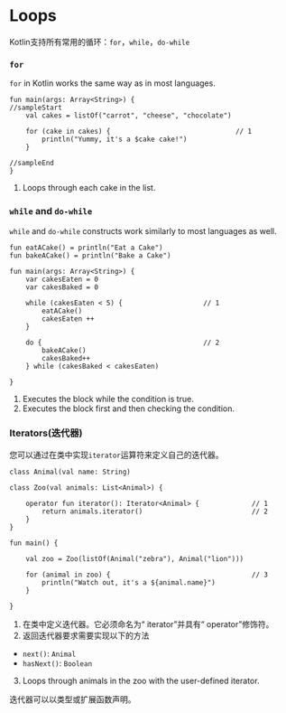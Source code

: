 # Loops

Kotlin支持所有常用的循环：`for`，`while`，`do-while`

### `for`

`for` in Kotlin works the same way as in most languages.

```run-kotlin
fun main(args: Array<String>) {
//sampleStart
    val cakes = listOf("carrot", "cheese", "chocolate")
    
    for (cake in cakes) {                               // 1
        println("Yummy, it's a $cake cake!")
    }

//sampleEnd
}
```

1. Loops through each cake in the list.

### `while` and `do-while`

`while` and `do-while` constructs work similarly to most languages as well.

```run-kotlin
fun eatACake() = println("Eat a Cake")
fun bakeACake() = println("Bake a Cake")

fun main(args: Array<String>) {
    var cakesEaten = 0
    var cakesBaked = 0
    
    while (cakesEaten < 5) {                    // 1
        eatACake()
        cakesEaten ++
    }
    
    do {                                        // 2
        bakeACake()
        cakesBaked++
    } while (cakesBaked < cakesEaten)

}
```

1. Executes the block while the condition is true.
2. Executes the block first and then checking the condition.

### Iterators(迭代器)

您可以通过在类中实现`iterator`运算符来定义自己的迭代器。

```run-kotlin
class Animal(val name: String)

class Zoo(val animals: List<Animal>) {

    operator fun iterator(): Iterator<Animal> {             // 1
        return animals.iterator()                           // 2
    }
}

fun main() {

    val zoo = Zoo(listOf(Animal("zebra"), Animal("lion")))

    for (animal in zoo) {                                   // 3
        println("Watch out, it's a ${animal.name}")
    }

}
```

1. 在类中定义迭代器。它必须命名为“ iterator”并具有“ operator”修饰符。
2. 返回迭代器要求需要实现以下的方法
  * `next()`: `Animal`
  * `hasNext()`: `Boolean`
3. Loops through animals in the zoo with the user-defined iterator.

迭代器可以以类型或扩展函数声明。
